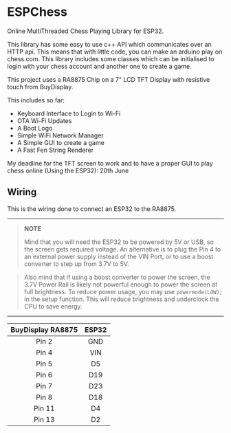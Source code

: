 # ESPChess
Online MultiThreaded Chess Playing Library for ESP32.

This library has some easy to use c++ API which communicates over an HTTP api. This means that with little code, you can make an arduino play on chess.com.
This library includes some classes which can be initialised to login with your chess account and another one to create a game. 

This project uses a RA8875 Chip on a 7" LCD TFT Display with resistive touch from BuyDisplay.

This includes so far:
 - Keyboard Interface to Login to Wi-Fi
 - OTA Wi-Fi Updates
 - A Boot Logo
 - Simple WiFi Network Manager
 - A Simple GUI to create a game
 - A Fast Fen String Renderer

My deadline for the TFT screen to work and to have a proper GUI to play chess online (Using the ESP32): 20th June

## Wiring

This is the wiring done to connect an ESP32 to the RA8875. 

---
> **NOTE**
> 
> Mind that you will need the ESP32 to be powered by 5V or USB, so the screen gets required voltage. An alternative is to plug the Pin 4 to an external power supply instead of the VIN Port, or to use a boost converter to step up from 3.7V to 5V.

> Also mind that if using a boost converter to power the screen, the 3.7V Power Rail is likely not powerful enough to power the screen at full brightness. To reduce power usage, you may use `powermode(LOW);` in the setup function. This will reduce brightness and underclock the CPU to save energy.

---

| BuyDisplay RA8875 | ESP32 |
|:-------------:|:-------------:|
| Pin 2         |      GND      |
| Pin 4         |      VIN       |
| Pin 5         |      D5       |
| Pin 6         |      D19      |
| Pin 7         |      D23      |
| Pin 8         |      D18      |
| Pin 11        |      D4       |
| Pin 13        |      D2       |



